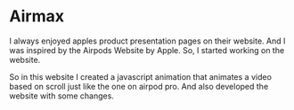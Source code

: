 # Airmax

I always enjoyed apples product presentation pages on their website. And I was inspired by the Airpods Website by Apple. So, I started working on the website.

So in this website I created a javascript animation that animates a video based on scroll just like the one on airpod pro. And also developed the website with some changes.
